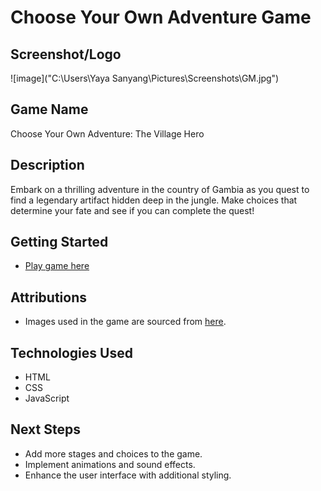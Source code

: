 # Choose Your Own Adventure Game

## Screenshot/Logo
![image]("C:\Users\Yaya Sanyang\Pictures\Screenshots\GM.jpg")

## Game Name
Choose Your Own Adventure: The Village Hero

## Description
Embark on a thrilling adventure in the country of Gambia as you quest to find a legendary artifact hidden deep in the jungle. Make choices that determine your fate and see if you can complete the quest!

## Getting Started
- [Play game here](https://yax19.github.io/projects/)

## Attributions
- Images used in the game are sourced from [here](https://app.leonardo.ai/image-generation).

## Technologies Used
- HTML
- CSS
- JavaScript

## Next Steps
- Add more stages and choices to the game.
- Implement animations and sound effects.
- Enhance the user interface with additional styling.
